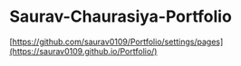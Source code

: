 # Saurav-Chaurasiya-Portfolio
[https://github.com/saurav0109/Portfolio/settings/pages](https://saurav0109.github.io/Portfolio/)
